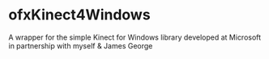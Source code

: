 ofxKinect4Windows
=================

A wrapper for the simple Kinect for Windows library developed at Microsoft in partnership with myself &amp; James George

